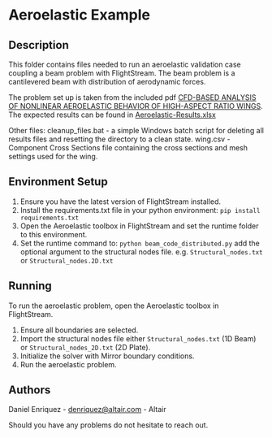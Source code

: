 # Aeroelastic Example

## Description

This folder contains files needed to run an aeroelastic validation case coupling a beam problem with FlightStream. The beam problem is a cantilevered beam with distribution of aerodynamic forces.

The problem set up is taken from the included pdf [CFD-BASED ANALYSIS OF NONLINEAR AEROELASTIC BEHAVIOR OF HIGH-ASPECT RATIO WINGS](./aeroelastic-smith2001.pdfAeroelastic-smith2001.pdf). The expected results can be found in [Aeroelastic-Results.xlsx](./Aeroelastic-Results.xlsx)

Other files:
cleanup_files.bat - a simple Windows batch script for deleting all results files and resetting the directory to a clean state.
wing.csv - Component Cross Sections file containing the cross sections and mesh settings used for the wing.

## Environment Setup

1. Ensure you have the latest version of FlightStream installed.
2. Install the requirements.txt file in your python environment: `pip install requirements.txt`
3. Open the Aeroelastic toolbox in FlightStream and set the runtime folder to this environment.
4. Set the runtime command to: `python beam_code_distributed.py` add the optional argument to the structural nodes file. e.g. `Structural_nodes.txt` or `Structural_nodes.2D.txt`

## Running

To run the aeroelastic problem, open the Aeroelastic toolbox in FlightStream.

1. Ensure all boundaries are selected.
2. Import the structural nodes file either `Structural_nodes.txt` (1D Beam) or `Structural_nodes_2D.txt` (2D Plate).
3. Initialize the solver with Mirror boundary conditions.
4. Run the aeroelastic problem.

## Authors

Daniel Enriquez - denriquez@altair.com - Altair

Should you have any problems do not hesitate to reach out.
